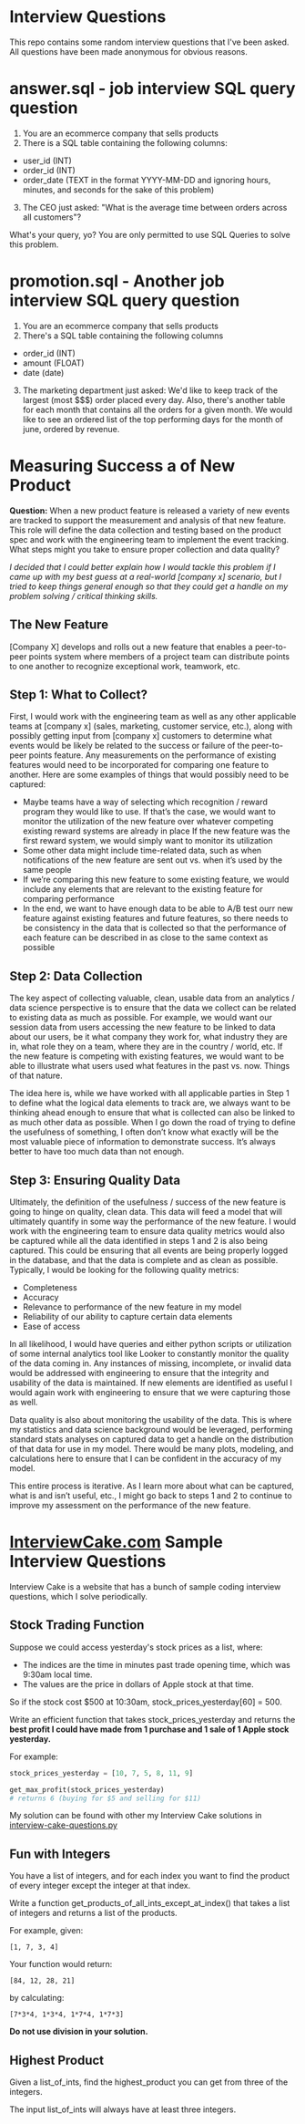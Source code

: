 # Interview Questions #
This repo contains some random interview questions that I've been asked. All questions have been made anonymous for obvious reasons.

# answer.sql - job interview SQL query question #
1. You are an ecommerce company that sells products
2. There is a SQL table containing the following columns:
  * user_id (INT)
  * order_id (INT)
  * order_date (TEXT in the format YYYY-MM-DD and ignoring hours, minutes, and seconds for the sake of this problem)
3. The CEO just asked: "What is the average time between orders across all customers"?

What's your query, yo? You are only permitted to use SQL Queries to solve this problem.

# promotion.sql - Another job interview SQL query question #
1. You are an ecommerce company that sells products
2. There's a SQL table containing the following columns
  * order_id (INT)
  * amount (FLOAT)
  * date (date)
3. The marketing department just asked: We'd like to keep track of the largest (most $$$) order placed every day. Also, there's another table for each month that contains all the orders for a given month. We would like to see an ordered list of the top performing days for the month of june, ordered by revenue.

# Measuring Success a of New Product #

**Question:** When a new product feature is released a variety of new events are tracked to support the measurement and analysis of that new feature. This role will define the data collection and 
testing based on the product spec and work with the engineering team to implement the event tracking. What steps might you take to ensure proper collection and data quality?

*I decided that I could better explain how I would tackle this problem if I came up with my best guess at a real-world [company x] scenario, but I tried to keep things general enough so that they could get a handle on my problem solving / critical thinking skills.*

##  The New Feature ##
[Company X] develops and rolls out a new feature that enables a peer-to-peer points system where members of a project team can distribute points to one another to recognize exceptional work, teamwork, etc.

## Step 1: What to Collect? ##
First, I would work with the engineering team as well as any other applicable teams at [company x] (sales, marketing, customer service, etc.), along with possibly getting input from [company x] customers to determine what events would be likely be related to the success or failure of the peer-to-peer points feature. Any measurements on the performance of existing features would need to be incorporated for comparing one feature to another. Here are some examples of things that would possibly need to be captured:

* Maybe teams have a way of selecting which recognition / reward program they would like to use. If that’s the case, we would want to monitor the utilization of the new feature over whatever competing existing reward systems are already in place
If the new feature was the first reward system, we would simply want to monitor its utilization
* Some other data might include time-related data, such as when notifications of the new feature are sent out vs. when it’s used by the same people
* If we’re comparing this new feature to some existing feature, we would include any elements that are relevant to the existing feature for comparing performance
* In the end, we want to have enough data to be able to A/B test ourr new feature against existing features and future features, so there needs to be consistency in the data that is collected so that the performance of each feature can be described in as close to the same context as possible

##  Step 2: Data Collection ##
The key aspect of collecting valuable, clean, usable data from an analytics / data science perspective is to ensure that the data we collect can be related to existing data as much as possible. For example, we would want our session data from users accessing the new feature to be linked to data about our users, be it what company they work for, what industry they are in, what role they on a team, where they are in the country / world, etc. If the new feature is competing with existing features, we would want to be able to illustrate what users used what features in the past vs. now. Things of that nature.

The idea here is, while we have worked with all applicable parties in Step 1 to define what the logical data elements to track are, we always want to be thinking ahead enough to ensure that what is collected can also be linked to as much other data as possible. When I go down the road of trying to define the usefulness of something, I often don’t know what exactly will be the most valuable piece of information to demonstrate success. It’s always better to have too much data than not enough.

##  Step 3: Ensuring Quality Data ##
Ultimately, the definition of the usefulness / success of the new feature is going to hinge on quality, clean data. This data will feed a model that will ultimately quantify in some way the performance of the new feature. I would work with the engineering team to ensure data quality metrics would also be captured while all the data identified in steps 1 and 2 is also being captured. This could be ensuring that all events are being properly logged in the database, and that the data is complete and as clean as possible. Typically, I would be looking for the following quality metrics:

* Completeness
* Accuracy
* Relevance to performance of the new feature in my model
* Reliability of our ability to capture certain data elements
* Ease of access

In all likelihood, I would have queries and either python scripts or utilization of some internal analytics tool like Looker to constantly monitor the quality of the data coming in. Any instances of missing, incomplete, or invalid data would be addressed with engineering to ensure that the integrity and usability of the data is maintained. If new elements are identified as useful I would again work with engineering to ensure that we were capturing those as well.

Data quality is also about monitoring the usability of the data. This is where my statistics and data science background would be leveraged, performing standard stats analyses on captured data to get a handle on the distribution of that data for use in my model. There would be many plots, modeling, and calculations here to ensure that I can be confident in the accuracy of my model. 

This entire process is iterative. As I learn more about what can be captured, what is and isn’t useful, etc., I might go back to steps 1 and 2 to continue to improve my assessment on the performance of the new feature.
 
# <a href="https://www.interviewcake.com/" target="_blank">InterviewCake.com</a> Sample Interview Questions #
Interview Cake is a website that has a bunch of sample coding interview questions, which I solve periodically.
 
## Stock Trading Function ##
Suppose we could access yesterday's stock prices as a list, where:

* The indices are the time in minutes past trade opening time, which was 9:30am local time.
* The values are the price in dollars of Apple stock at that time.  

So if the stock cost $500 at 10:30am, stock_prices_yesterday[60] = 500.

Write an efficient function that takes stock_prices_yesterday and returns the **best profit I could have made from 1 purchase and 1 sale of 1 Apple stock yesterday.**

For example:

```python
stock_prices_yesterday = [10, 7, 5, 8, 11, 9]

get_max_profit(stock_prices_yesterday)
# returns 6 (buying for $5 and selling for $11)
```
My solution can be found with other my Interview Cake solutions in <a href="interview-cake-questions.py">interview-cake-questions.py</a>

## Fun with Integers ##
You have a list of integers, and for each index you want to find the product of every integer except the integer at that index.  

Write a function get_products_of_all_ints_except_at_index() that takes a list of integers and returns a list of the products.

For example, given:
  
`[1, 7, 3, 4]`  

Your function would return:  

`[84, 12, 28, 21]`

by calculating:

`[7*3*4, 1*3*4, 1*7*4, 1*7*3]`  

**Do not use division in your solution.**

## Highest Product ##
Given a list_of_ints, find the highest_product you can get from three of the integers.  

The input list_of_ints will always have at least three integers.